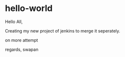 # hello-world

Hello All,

Creating my new project of jenkins to merge it seperately.

on more attempt

regards,
swapan
